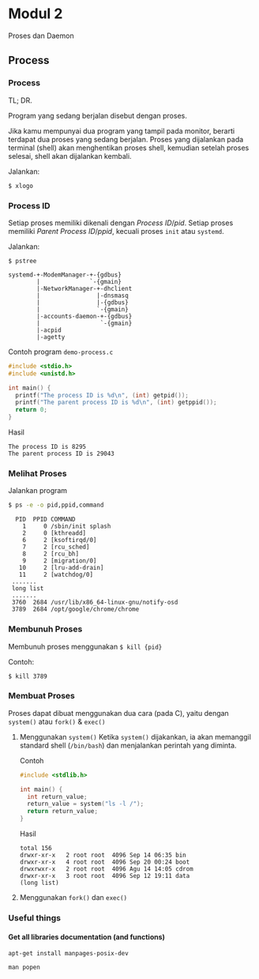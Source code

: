 # Modul 2
Proses dan Daemon

## Process

### Process
TL; DR.

Program yang sedang berjalan disebut dengan proses. 

Jika kamu mempunyai dua program yang tampil pada monitor, berarti terdapat dua proses yang sedang berjalan. Proses yang dijalankan pada terminal (shell) akan menghentikan proses shell, kemudian setelah proses selesai, shell akan dijalankan kembali.

Jalankan:
```
$ xlogo
```

### Process ID
Setiap proses memiliki dikenali dengan _Process ID_/_pid_. Setiap proses memiliki _Parent Process ID_/_ppid_, kecuali proses `init` atau `systemd`. 

Jalankan: 
```
$ pstree
```
```
systemd-+-ModemManager-+-{gdbus}
        |              `-{gmain}
        |-NetworkManager-+-dhclient
        |                |-dnsmasq
        |                |-{gdbus}
        |                `-{gmain}
        |-accounts-daemon-+-{gdbus}
        |                 `-{gmain}
        |-acpid
        |-agetty
```

Contoh program `demo-process.c`
```C
#include <stdio.h>
#include <unistd.h>

int main() {
  printf("The process ID is %d\n", (int) getpid());
  printf("The parent process ID is %d\n", (int) getppid());
  return 0;
}
```
Hasil
```
The process ID is 8295
The parent process ID is 29043
```

### Melihat Proses
Jalankan program

```bash
$ ps -e -o pid,ppid,command
```
```
  PID  PPID COMMAND
    1     0 /sbin/init splash
    2     0 [kthreadd]
    6     2 [ksoftirqd/0]
    7     2 [rcu_sched]
    8     2 [rcu_bh]
    9     2 [migration/0]
   10     2 [lru-add-drain]
   11     2 [watchdog/0]
 .......
 long list
 .......
 3760  2684 /usr/lib/x86_64-linux-gnu/notify-osd
 3789  2684 /opt/google/chrome/chrome
```

### Membunuh Proses
Membunuh proses menggunakan `$ kill {pid}`

Contoh: 
```
$ kill 3789
```

### Membuat Proses
Proses dapat dibuat menggunakan dua cara (pada C), yaitu dengan `system()` atau `fork()` & `exec()`

1. Menggunakan `system()`
   Ketika `system()` dijakankan, ia akan memanggil standard shell (`/bin/bash`) dan menjalankan perintah yang diminta.

   Contoh

   ```C
   #include <stdlib.h>

   int main() {
     int return_value;
     return_value = system("ls -l /");
     return return_value;
   }
   ```
   
   Hasil
   
   ```
   total 156
   drwxr-xr-x   2 root root  4096 Sep 14 06:35 bin
   drwxr-xr-x   4 root root  4096 Sep 20 00:24 boot
   drwxrwxr-x   2 root root  4096 Agu 14 14:05 cdrom
   drwxr-xr-x   3 root root  4096 Sep 12 19:11 data
   (long list)
   ```

2. Menggunakan `fork()` dan `exec()`


### Useful things
#### Get all libraries documentation (and functions)
`apt-get install manpages-posix-dev`

`man popen`
